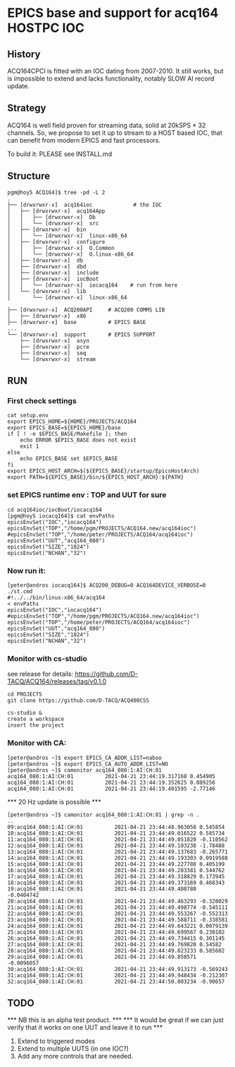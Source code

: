 # EPICS base and support for acq164 HOSTPC IOC

## History

ACQ164CPCI is fitted with an IOC dating from 2007-2010. It still works, but is impossible to extend and lacks functionality, notably SLOW AI record update.

## Strategy
ACQ164 is well field proven for streaming data, solid at 20kSPS * 32 channels.
So, we propose to set it up to stream to a HOST based IOC, that can benefit from modern EPICS and fast processors.

To build it: PLEASE see INSTALL.md

## Structure

```
pgm@hoy5 ACQ164]$ tree -pd -L 2
.
├── [drwxrwxr-x]  acq164ioc             # the IOC
│   ├── [drwxrwxr-x]  acq164App
│   │   ├── [drwxrwxr-x]  Db
│   │   └── [drwxrwxr-x]  src
│   ├── [drwxrwxr-x]  bin
│   │   └── [drwxrwxr-x]  linux-x86_64
│   ├── [drwxrwxr-x]  configure
│   │   ├── [drwxrwxr-x]  O.Common
│   │   └── [drwxrwxr-x]  O.linux-x86_64
│   ├── [drwxrwxr-x]  db
│   ├── [drwxrwxr-x]  dbd
│   ├── [drwxrwxr-x]  include
│   ├── [drwxrwxr-x]  iocBoot
│   │   └── [drwxrwxr-x]  iocacq164    # run from here
│   └── [drwxrwxr-x]  lib
│       └── [drwxrwxr-x]  linux-x86_64

├── [drwxrwxr-x]  ACQ200API		# ACQ200 COMMS LIB
│   ├── [drwxrwxr-x]  x86
├── [drwxrwxr-x]  base			# EPICS BASE
...
└── [drwxrwxr-x]  support		# EPICS SUPPORT
    ├── [drwxrwxr-x]  asyn
    ├── [drwxrwxr-x]  pcre
    ├── [drwxrwxr-x]  seq
    └── [drwxrwxr-x]  stream

```

## RUN

### First check settings

```
cat setup.env
export EPICS_HOME=${HOME}/PROJECTS/ACQ164
export EPICS_BASE=${EPICS_HOME}/base
if [ ! -e $EPICS_BASE/Makefile ]; then
	echo ERROR $EPICS_BASE does not exist
	exit 1
else
	echo EPICS_BASE set $EPICS_BASE
fi
export EPICS_HOST_ARCH=$(${EPICS_BASE}/startup/EpicsHostArch)
export PATH=${EPICS_BASE}/bin/${EPICS_HOST_ARCH}:${PATH}
```

### set EPICS runtime env : TOP and UUT for sure
```
cd acq164ioc/iocBoot/iocacq164
[pgm@hoy5 iocacq164]$ cat envPaths 
epicsEnvSet("IOC","iocacq164")
epicsEnvSet("TOP","/home/pgm/PROJECTS/ACQ164.new/acq164ioc")
#epicsEnvSet("TOP","/home/peter/PROJECTS/ACQ164/acq164ioc")
epicsEnvSet("UUT","acq164_080")
epicsEnvSet("SIZE","1024")
epicsEnvSet("NCHAN","32")

```

### Now run it:

```
[peter@andros iocacq164]$ ACQ200_DEBUG=0 ACQ164DEVICE_VERBOSE=0 ./st.cmd 
#!../../bin/linux-x86_64/acq164
< envPaths
epicsEnvSet("IOC","iocacq164")
#epicsEnvSet("TOP","/home/pgm/PROJECTS/ACQ164.new/acq164ioc")
epicsEnvSet("TOP","/home/peter/PROJECTS/ACQ164/acq164ioc")
epicsEnvSet("UUT","acq164_080")
epicsEnvSet("SIZE","1024")
epicsEnvSet("NCHAN","32")

```


### Monitor with cs-studio
see release for details: https://github.com/D-TACQ/ACQ164/releases/tag/v0.1.0
```
cd PROJECTS
git clone https://github.com/D-TACQ/ACQ400CSS

cs-studio &
create a workspace
insert the project 
```

### Monitor with CA:
```
[peter@andros ~]$ export EPICS_CA_ADDR_LIST=naboo
[peter@andros ~]$ export EPICS_CA_AUTO_ADDR_LIST=NO
[peter@andros ~]$ camonitor acq164_080:1:AI:CH:01
acq164_080:1:AI:CH:01          2021-04-21 23:44:19.317168 0.454905  
acq164_080:1:AI:CH:01          2021-04-21 23:44:19.352625 0.089256  
acq164_080:1:AI:CH:01          2021-04-21 23:44:19.401595 -2.77146  

```
*** 20 Hz update is possible ***

```
[peter@andros ~]$ camonitor acq164_080:1:AI:CH:01 | grep -n .
.. 
09:acq164_080:1:AI:CH:01          2021-04-21 23:44:48.963058 0.545854  
10:acq164_080:1:AI:CH:01          2021-04-21 23:44:49.016522 0.585734  
11:acq164_080:1:AI:CH:01          2021-04-21 23:44:49.051820 -0.110562  
12:acq164_080:1:AI:CH:01          2021-04-21 23:44:49.103238 -1.78488  
13:acq164_080:1:AI:CH:01          2021-04-21 23:44:49.137683 -0.265771  
14:acq164_080:1:AI:CH:01          2021-04-21 23:44:49.193303 0.0919588  
15:acq164_080:1:AI:CH:01          2021-04-21 23:44:49.227788 0.405199  
16:acq164_080:1:AI:CH:01          2021-04-21 23:44:49.283381 0.544762  
17:acq164_080:1:AI:CH:01          2021-04-21 23:44:49.318829 0.173945  
18:acq164_080:1:AI:CH:01          2021-04-21 23:44:49.373169 0.468343  
19:acq164_080:1:AI:CH:01          2021-04-21 23:44:49.408780 -0.0404742  
20:acq164_080:1:AI:CH:01          2021-04-21 23:44:49.463293 -0.320029  
21:acq164_080:1:AI:CH:01          2021-04-21 23:44:49.498774 -0.545111  
22:acq164_080:1:AI:CH:01          2021-04-21 23:44:49.553267 -0.552313  
23:acq164_080:1:AI:CH:01          2021-04-21 23:44:49.588711 -0.338581  
24:acq164_080:1:AI:CH:01          2021-04-21 23:44:49.643221 0.0079139  
25:acq164_080:1:AI:CH:01          2021-04-21 23:44:49.699567 0.230102  
26:acq164_080:1:AI:CH:01          2021-04-21 23:44:49.734415 0.301145  
27:acq164_080:1:AI:CH:01          2021-04-21 23:44:49.769820 0.54582  
28:acq164_080:1:AI:CH:01          2021-04-21 23:44:49.823233 0.585602  
29:acq164_080:1:AI:CH:01          2021-04-21 23:44:49.858571 -0.0096057  
30:acq164_080:1:AI:CH:01          2021-04-21 23:44:49.913173 -0.569243  
31:acq164_080:1:AI:CH:01          2021-04-21 23:44:49.948434 -0.212307  
32:acq164_080:1:AI:CH:01          2021-04-21 23:44:50.003234 -0.90657  
```



## TODO

*** NB this is an alpha test product. ***
*** It would be great if we can just verify that it works on one UUT and leave it to run ***

1. Extend to triggered modes
2. Extend to multiple UUTS (in one IOC?)
3. Add any more controls that are needed.



